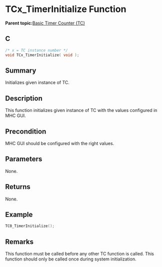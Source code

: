 # TCx\_TimerInitialize Function

**Parent topic:**[Basic Timer Counter \(TC\)](GUID-D805E0EA-6923-41A3-A27E-5A159783D12C.md)

## C

```c
/* x = TC instance number */
void TCx_TimerInitialize( void );
```

## Summary

Initializes given instance of TC.

## Description

This function initializes given instance of TC with the values configured in MHC GUI.

## Precondition

MHC GUI should be configured with the right values.

## Parameters

None.

## Returns

None.

## Example

```c
TC0_TimerInitialize();
```

## Remarks

This function must be called before any other TC function is called. This function should only be called once during system initialization.


